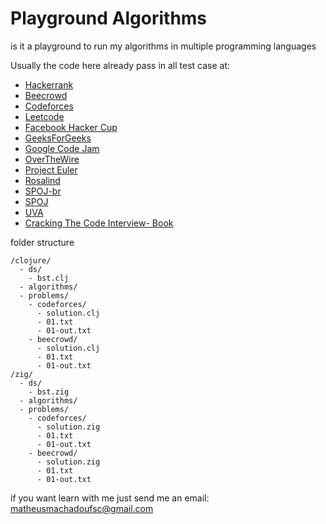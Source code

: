 # Playground Algorithms

is it a playground to run my algorithms in multiple programming languages

Usually the code here already pass in all test case at:

- [Hackerrank]()
- [Beecrowd](https://www.beecrowd.com.br/)
- [Codeforces](https://codeforces.com/)
- [Leetcode]()
- [Facebook Hacker Cup](https://www.facebook.com/codingcompetitions/hacker-cup)
- [GeeksForGeeks](https://www.geeksforgeeks.org/)
- [Google Code Jam](https://codingcompetitions.withgoogle.com/codejam/)
- [OverTheWire](https://overthewire.org/wargames/)
- [Project Euler](https://projecteuler.net/)
- [Rosalind](http://rosalind.info/problems/locations/)
- [SPOJ-br](https://br.spoj.com/)
- [SPOJ](https://www.spoj.com/)
- [UVA](https://onlinejudge.org/)
- [Cracking The Code Interview- Book]()

folder structure

```
/clojure/
  - ds/
    - bst.clj
  - algorithms/
  - problems/
    - codeforces/
      - solution.clj
      - 01.txt
      - 01-out.txt
    - beecrowd/
      - solution.clj
      - 01.txt
      - 01-out.txt
/zig/
  - ds/
    - bst.zig
  - algorithms/
  - problems/
    - codeforces/
      - solution.zig
      - 01.txt
      - 01-out.txt
    - beecrowd/
      - solution.zig
      - 01.txt
      - 01-out.txt
```

if you want learn with me just send me an email:
matheusmachadoufsc@gmail.com
